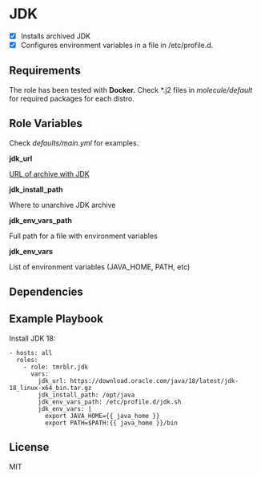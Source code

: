
JDK
=========

 - [x] Installs archived JDK
 - [x] Configures environment variables in a file in /etc/profile.d.

Requirements
------------
The role has been tested with **Docker.** Check *.j2 files in *molecule/default* for required packages for each distro.

Role Variables
--------------
Check *defaults/main.yml* for examples. 

**jdk_url**

[URL of archive with JDK](https://www.oracle.com/java/technologies/downloads/)

**jdk_install_path**

Where to unarchive JDK archive

**jdk_env_vars_path**

Full path for a file with environment variables

**jdk_env_vars**

List of environment variables (JAVA_HOME, PATH, etc)

Dependencies
------------

Example Playbook
----------------
Install JDK 18:

    - hosts: all
      roles:
        - role: tmrblr.jdk
          vars:
            jdk_url: https://download.oracle.com/java/18/latest/jdk-18_linux-x64_bin.tar.gz
            jdk_install_path: /opt/java
            jdk_env_vars_path: /etc/profile.d/jdk.sh
            jdk_env_vars: |
              export JAVA_HOME={{ java_home }}
              export PATH=$PATH:{{ java_home }}/bin

License
-------
MIT
